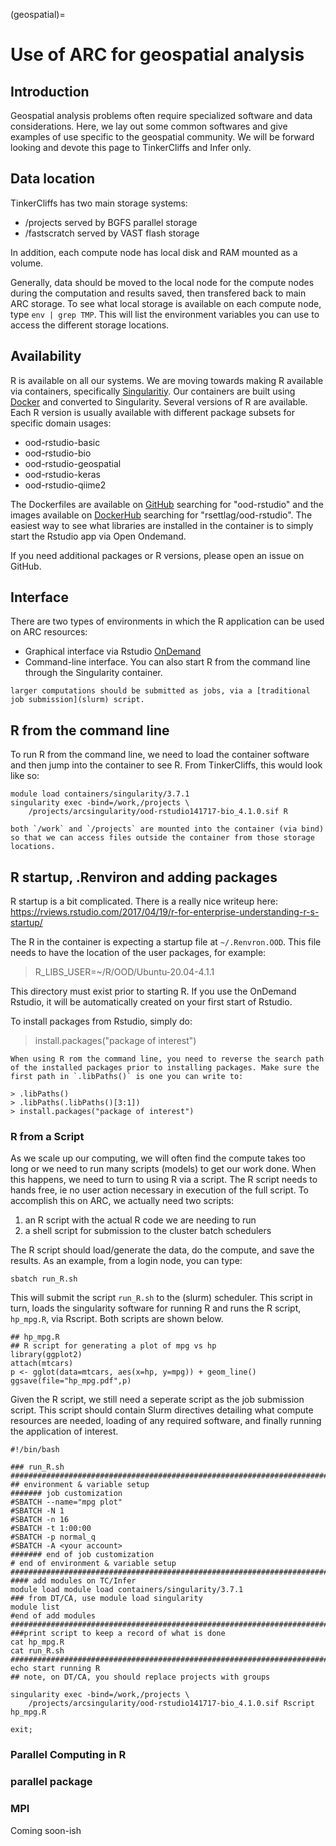 (geospatial)=

# Use of ARC for geospatial analysis

## Introduction

Geospatial analysis problems often require specialized software and data considerations.  Here, we lay out some common softwares and give examples of use specific to the geospatial community. We will be forward looking and devote this page to TinkerCliffs and Infer only.

## Data location

TinkerCliffs has two main storage systems:  

+ /projects served by BGFS parallel storage  
+ /fastscratch served by VAST flash storage  

In addition, each compute node has local disk and RAM mounted as a volume.

Generally, data should be moved to the local node for the compute nodes during the computation and results saved, then transfered back to main ARC storage.  To see what local storage is available on each compute node, type `env | grep TMP`.  This will list the environment variables you can use to access the different storage locations.

## Availability

R is available on all our systems.  We are moving towards making R available via containers, specifically [Singularitiy](https://singularity.hpcng.org/).  Our containers are built using [Docker](https://www.docker.com) and converted to Singularity.  Several versions of R are available. Each R version is usually available with different package subsets for specific domain usages:

+ ood-rstudio-basic  
+ ood-rstudio-bio  
+ ood-rstudio-geospatial  
+ ood-rstudio-keras  
+ ood-rstudio-qiime2

The Dockerfiles are available on [GitHub](https://github.com/rsettlage) searching for "ood-rstudio" and the images available on [DockerHub](https://hub.docker.com) searching for "rsettlag/ood-rstudio".  The easiest way to see what libraries are installed in the container is to simply start the Rstudio app via Open Ondemand.

If you need additional packages or R versions, please open an issue on GitHub.

## Interface

There are two types of environments in which the R application can be used on ARC resources:
- Graphical interface via Rstudio [OnDemand](ood)
- Command-line interface. You can also start R from the command line through the Singularity container.

```{note}
larger computations should be submitted as jobs, via a [traditional job submission](slurm) script.
```

## R from the command line

To run R from the command line, we need to load the container software and then jump into the container to see R.  From TinkerCliffs, this would look like so:

```
module load containers/singularity/3.7.1
singularity exec -bind=/work,/projects \
    /projects/arcsingularity/ood-rstudio141717-bio_4.1.0.sif R
```

```{note}
both `/work` and `/projects` are mounted into the container (via bind) so that we can access files outside the container from those storage locations.
```

## R startup, .Renviron and adding packages

R startup is a bit complicated.  There is a really nice writeup here:  
<https://rviews.rstudio.com/2017/04/19/r-for-enterprise-understanding-r-s-startup/>

The R in the container is expecting a startup file at `~/.Renvron.OOD`.  This file needs to have the location of the user packages, for example:

>R_LIBS_USER=~/R/OOD/Ubuntu-20.04-4.1.1

This directory must exist prior to starting R.  If you use the OnDemand Rstudio, it will be automatically created on your first start of Rstudio.

To install packages from Rstudio, simply do:

>install.packages("package of interest")

```{warning}
When using R rom the command line, you need to reverse the search path of the installed packages prior to installing packages. Make sure the first path in `.libPaths()` is one you can write to:
```

```
> .libPaths()
> .libPaths(.libPaths()[3:1])
> install.packages("package of interest")
```

### R from a Script

As we scale up our computing, we will often find the compute takes too long or we need to run many scripts (models) to get our work done.  When this happens, we need to turn to using R via a script.  The R script needs to hands free, ie no user action necessary in execution of the full script.  To accomplish this on ARC, we actually need two scripts:

1. an R script with the actual R code we are needing to run  
2. a shell script for submission to the cluster batch schedulers  

The R script should load/generate the data, do the compute, and save the results.  As an example, from a login node, you can type:

```
sbatch run_R.sh
```

This will submit the script `run_R.sh` to the (slurm) scheduler.  This script in turn, loads the singularity software for running R and runs the R script, `hp_mpg.R`, via Rscript.  Both scripts are shown below.


```
## hp_mpg.R
## R script for generating a plot of mpg vs hp
library(ggplot2)
attach(mtcars) 
p <- gglot(data=mtcars, aes(x=hp, y=mpg)) + geom_line()
ggsave(file="hp_mpg.pdf",p)
```

Given the R script, we still need a seperate script as the job submission script.  This script should contain Slurm directives detailing what compute resources are needed, loading of any required software, and finally running the application of interest.

```
#!/bin/bash

### run_R.sh
###########################################################################
## environment & variable setup
####### job customization
#SBATCH --name="mpg plot"
#SBATCH -N 1
#SBATCH -n 16
#SBATCH -t 1:00:00
#SBATCH -p normal_q
#SBATCH -A <your account>
####### end of job customization
# end of environment & variable setup
###########################################################################
#### add modules on TC/Infer
module load module load containers/singularity/3.7.1
### from DT/CA, use module load singularity
module list
#end of add modules
###########################################################################
###print script to keep a record of what is done
cat hp_mpg.R
cat run_R.sh
###########################################################################
echo start running R
## note, on DT/CA, you should replace projects with groups

singularity exec -bind=/work,/projects \
    /projects/arcsingularity/ood-rstudio141717-bio_4.1.0.sif Rscript hp_mpg.R

exit;
```

### Parallel Computing in R
### parallel package
### MPI

Coming soon-ish





